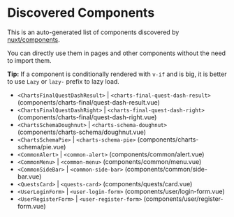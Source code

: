 # Discovered Components

This is an auto-generated list of components discovered by [nuxt/components](https://github.com/nuxt/components).

You can directly use them in pages and other components without the need to import them.

**Tip:** If a component is conditionally rendered with `v-if` and is big, it is better to use `Lazy` or `lazy-` prefix to lazy load.

- `<ChartsFinalQuestDashResult>` | `<charts-final-quest-dash-result>` (components/charts-final/quest-dash-result.vue)
- `<ChartsFinalQuestDashRight>` | `<charts-final-quest-dash-right>` (components/charts-final/quest-dash-right.vue)
- `<ChartsSchemaDoughnut>` | `<charts-schema-doughnut>` (components/charts-schema/doughnut.vue)
- `<ChartsSchemaPie>` | `<charts-schema-pie>` (components/charts-schema/pie.vue)
- `<CommonAlert>` | `<common-alert>` (components/common/alert.vue)
- `<CommonMenu>` | `<common-menu>` (components/common/menu.vue)
- `<CommonSideBar>` | `<common-side-bar>` (components/common/side-bar.vue)
- `<QuestsCard>` | `<quests-card>` (components/quests/card.vue)
- `<UserLoginForm>` | `<user-login-form>` (components/user/login-form.vue)
- `<UserRegisterForm>` | `<user-register-form>` (components/user/register-form.vue)
